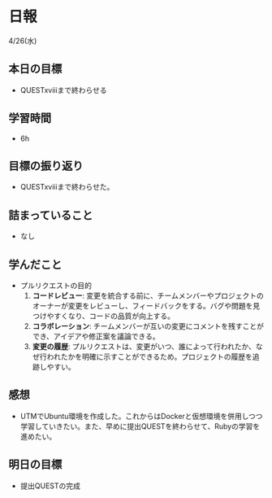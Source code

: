 # 日報

4/26(水)

## 本日の目標

- QUESTxviiiまで終わらせる

## 学習時間

- 6h

## 目標の振り返り

- QUESTxviiiまで終わらせた。

## 詰まっていること

- なし

## 学んだこと

- プルリクエストの目的
    1. **コードレビュー**: 変更を統合する前に、チームメンバーやプロジェクトのオーナーが変更をレビューし、フィードバックをする。バグや問題を見つけやすくなり、コードの品質が向上する。
    2. **コラボレーション**: チームメンバーが互いの変更にコメントを残すことができ、アイデアや修正案を議論できる。
    3. **変更の履歴**: プルリクエストは、変更がいつ、誰によって行われたか、なぜ行われたかを明確に示すことができるため。プロジェクトの履歴を追跡しやすい。

## 感想

- UTMでUbuntu環境を作成した。これからはDockerと仮想環境を併用しつつ学習していきたい。また、早めに提出QUESTを終わらせて、Rubyの学習を進めたい。

## 明日の目標

- 提出QUESTの完成
